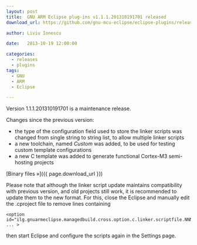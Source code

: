 ```yaml
---
layout: post
title:  GNU ARM Eclipse plug-ins v1.1.1.201310191701 released
download_url: https://github.com/gnu-mcu-eclipse/eclipse-plugins/releases/tag/v1.1.1-201310191701

author: Liviu Ionescu

date:   2013-10-19 12:00:00

categories:
  - releases
  - plugins
tags:
  - GNU
  - ARM
  - Eclipse

---
```


Version 1.1.1.201310191701 is a maintenance release.

Changes since the previous version:

* the type of the configuration field used to store the linker scripts was changed from single string to string list, to allow multiple linker scripts
* a new toolchain, named _Custom_ was added, to be used for testing custom template configurations
* a new C template was added to generate functional Cortex-M3 semi-hosting projects

[Binary files »]({{ page.download_url }})

Please note that although the linker script update maintains compatibility with previous version, and old projects still work, it is recommended to update them to the new format. For this, close the Eclipse and manually edit the .cproject file to remove lines containing

	<option id="ilg.gnuarmeclipse.managedbuild.cross.option.c.linker.scriptfile.NNNNNNN" ... >

then start Eclipse and configure the scripts again in the Settings page.
